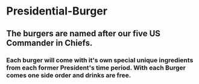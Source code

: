 # Presidential-Burger
## The burgers are named after our five US Commander in Chiefs.
### Each burger will come with it's own special unique ingredients from each  former President's time period. With each Burger comes one side order and drinks are free.
